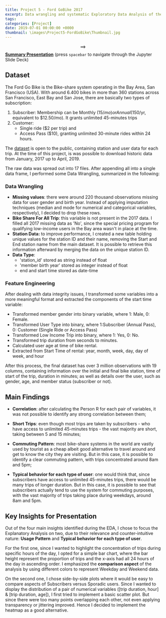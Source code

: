 ```yaml
---
title: Project 5 - Ford GoBike 2017
excerpt: Data wrangling and systematic Exploratory Data Analysis of the Bike-share system, Ford GoBike (+3 million observations). Univariate analysis to identify outliers, as well as performing transformations on highly skewed data. Bi-variate and Multivariate analysis investigating the relationship between all features and uncovering interesting insights from the data.
tags: 
categories: [Project]
date: 2019-07-01 00:00:00 +0000
thumbnail: \images\Project5-FordGoBike\Thumbnail.jpg
---
```



$$\implies$$ <a href="\images\Project5-FordGoBike\2_Presentation.slides.html" target="_blank"><b>Summary Presentation</b></a> (press `spacebar` to navigate through the Jupyter Slide Deck)


## Dataset

The Ford Go Bike is the Bike-share system operating in the Bay Area, San Francisco (USA). With around 6.400 bikes in more than 360 stations across San Francisco, East Bay and San Jose, there are basically two types of subscription:

1. Subscriber: Membership can be Monthly ($15/mo) or Annual ($150/yr, equivalent to $12.50/mo). It grants unlimited 45-minutes trips
2. Customer: 
   + Single ride ($2 per trip) and 
   + Access Pass ($10), granting unlimited 30-minute rides within 24 hours.

The [dataset](<https://www.fordgobike.com/system-data>) is open to the public, containing station and user data for each trip. At the time of this project, is was possible to download historic data from January, 2017 up to April, 2019.

The raw data was spread out into 17 files. After appending all into a single data frame, I performed some Data Wrangling, summarized in the following:
### Data Wrangling
+ **Missing values**: there were around 220 thousand observations missing data for user gender and birth year. Instead of applying imputation techniques (median and mode for numerical and categorical variables, respectively), I decided to drop these rows.
+ **Bike Share For All Trip**: this variable is not present in the 2017 data. I filled all 2017 missing data as 'No', since the special pricing program for qualifying low-income users in the Bay area wasn't in place at the time.
+ **Station Data:** to improve performance, I created a new table holding unique values for the station ID and their name, removing the Start and End station name from the main dataset. It is possible to retrieve this information afterward by merging the data on the unique station ID.
+ **Data Type**: 
  + 'station_id' stored as string instead of float
  + 'member birth year' stored as integer instead of float
  + end and start time stored as date-time

### Feature Engineering

After dealing with data integrity issues, I transformed some variables into a more meaningful format and extracted the components of the start time variable:

+ Transformed member gender into binary variable, where 1: Male, 0: Female.
+ Transformed User Type into binary, where 1:Subscriber (Annual Pass), 0: Customer (Single Ride or Access Pass)
+ Transformed Low Income Trip into binary, where 1: Yes, 0: No.
+ Transformed trip duration from seconds to minutes.
+ Calculated user age at time of bike rental.
+ Extracted from Start Time of rental: year, month, week, day, day of week, and hour

After this process, the final dataset has over 3 million observations with 19 columns, containing information over the initial and final bike station, time of start of the trip, duration in minutes; as well as details over the user, such as gender, age, and member status (subscriber or not).


## Main Findings
+ **Correlation**: after calculating the Person R for each pair of variables, it was not possible to identify any strong correlation between them;

+ **Short Trips**: even though most trips are taken by subscribers - who have access to unlimited 45-minutes trips - the vast majority are short, taking between 5 and 15 minutes;

+ **Commuting Pattern**: most bike-share systems in the world are vastly used by tourist as a cheap albeit good alternative to travel around and get to know the city they are visiting. But in this case, it is possible to identify a clear commuting pattern, with trips concentrated around 8am and 5pm;

+ **Typical behavior for each type of user**: one would think that, since subscribers have access to unlimited 45-minutes trips, there would be many trips of longer duration. But in this case, it is possible to see that subscribers actually tend to use the system for commuting purposes, with the vast majority of trips taking place during weekdays, around 8am and 5pm.


## Key Insights for Presentation

Out of the four main insights identified during the EDA, I chose to focus the Explanatory Analysis on two, due to their relevance and counter-intuitive nature: **Usage Pattern** and **Typical behavior for each type of user**.

For the first one, since I wanted to highlight the concentration of trips during specific hours of the day, I opted for a simple bar chart, where the bar height represent the proportion of trips and the x-axis had all 24 hours of the day in ascending order. I emphasized the **comparison aspect** of the analysis by using different colors to represent Weekday and Weekend data. 

On the second one, I chose side-by-side plots where it would be easy to compare aspects of Subscribers versus Sporadic users. Since I wanted to display the distribution of a pair of numerical variables ([trip duration, hour] & [trip duration, age]), I first tried to implement a basic scatter plot. But since there were too many points overlapping each other, not even applying transparency or jittering improved. Hence I decided to implement the heatmap as a good alternative.

